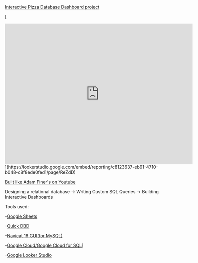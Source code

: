 [Interactive Pizza Database Dashboard project](https://lookerstudio.google.com/s/t-pqjqEgIKg)

[<picture>
<iframe width="600" height="450" src="https://lookerstudio.google.com/embed/reporting/c8123637-eb91-4710-b048-c8f8ede0fed1/page/ReZdD" frameborder="0" style="border:0" allowfullscreen></iframe>
<picture>](https://lookerstudio.google.com/embed/reporting/c8123637-eb91-4710-b048-c8f8ede0fed1/page/ReZdD)

[Built like Adam Finer's on Youtube](https://youtu.be/0rB_memC-dA?si=ytgUTIclOAXuPmqJ)


Designing a relational database -> 
Writing Custom SQL Queries -> 
Building Interactive Dashboards



Tools used:


-[Google Sheets](https://www.google.com/sheets/about/)

-[Quick DBD](https://www.quickdatabasediagrams.com/)

-[Navicat 16 GUI(for MySQL)](https://navicat.com/en/)

-[Google Cloud/Google Cloud for SQL](https://cloud.google.com/sql)]

-[Google Looker Studio](https://lookerstudio.google.com/overview)



